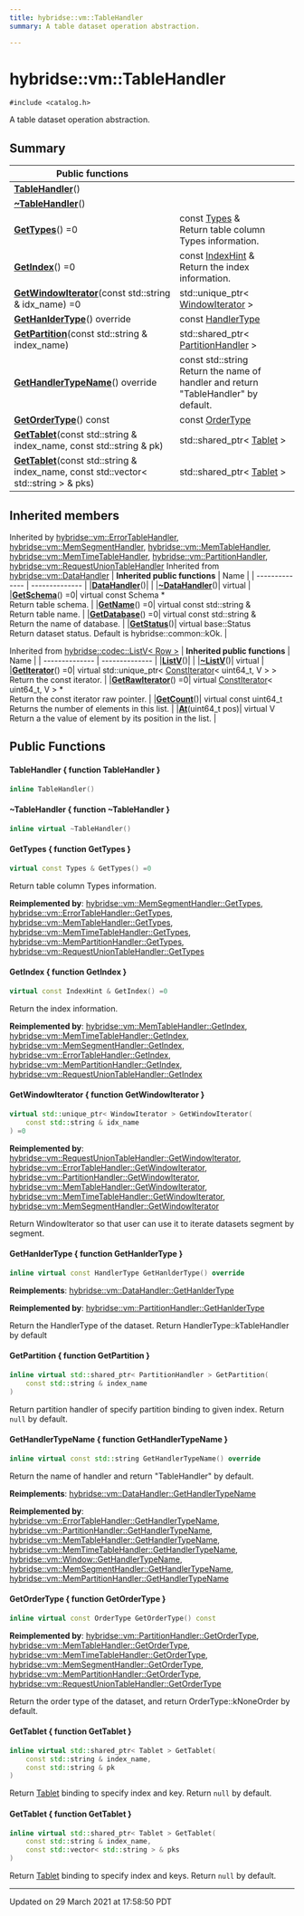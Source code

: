 ```yaml
---
title: hybridse::vm::TableHandler
summary: A table dataset operation abstraction. 

---
```

# hybridse::vm::TableHandler



`#include <catalog.h>`

A table dataset operation abstraction. 
## Summary


|  Public functions|            |
| -------------- | -------------- |
|**[TableHandler](/hybridse/usage/api/c++/Classes/classhybridse_1_1vm_1_1_table_handler.md#function-tablehandler)**()|  |
|**[~TableHandler](/hybridse/usage/api/c++/Classes/classhybridse_1_1vm_1_1_table_handler.md#function-~tablehandler)**()|  |
|**[GetTypes](/hybridse/usage/api/c++/Classes/classhybridse_1_1vm_1_1_table_handler.md#function-gettypes)**() =0| const [Types](/hybridse/usage/api/c++/Namespaces/namespacehybridse_1_1vm.md#typedef-types) & <br>Return table column Types information.  |
|**[GetIndex](/hybridse/usage/api/c++/Classes/classhybridse_1_1vm_1_1_table_handler.md#function-getindex)**() =0| const [IndexHint](/hybridse/usage/api/c++/Namespaces/namespacehybridse_1_1vm.md#typedef-indexhint) & <br>Return the index information.  |
|**[GetWindowIterator](/hybridse/usage/api/c++/Classes/classhybridse_1_1vm_1_1_table_handler.md#function-getwindowiterator)**(const std::string & idx_name) =0| std::unique_ptr< [WindowIterator](/hybridse/usage/api/c++/Classes/classhybridse_1_1codec_1_1_window_iterator.md) >  |
|**[GetHanlderType](/hybridse/usage/api/c++/Classes/classhybridse_1_1vm_1_1_table_handler.md#function-gethanldertype)**() override| const [HandlerType](/hybridse/usage/api/c++/Namespaces/namespacehybridse_1_1vm.md#enum-handlertype)  |
|**[GetPartition](/hybridse/usage/api/c++/Classes/classhybridse_1_1vm_1_1_table_handler.md#function-getpartition)**(const std::string & index_name)| std::shared_ptr< [PartitionHandler](/hybridse/usage/api/c++/Classes/classhybridse_1_1vm_1_1_partition_handler.md) >  |
|**[GetHandlerTypeName](/hybridse/usage/api/c++/Classes/classhybridse_1_1vm_1_1_table_handler.md#function-gethandlertypename)**() override| const std::string <br>Return the name of handler and return "TableHandler" by default.  |
|**[GetOrderType](/hybridse/usage/api/c++/Classes/classhybridse_1_1vm_1_1_table_handler.md#function-getordertype)**() const| const [OrderType](/hybridse/usage/api/c++/Namespaces/namespacehybridse_1_1vm.md#enum-ordertype)  |
|**[GetTablet](/hybridse/usage/api/c++/Classes/classhybridse_1_1vm_1_1_table_handler.md#function-gettablet)**(const std::string & index_name, const std::string & pk)| std::shared_ptr< [Tablet](/hybridse/usage/api/c++/Classes/classhybridse_1_1vm_1_1_tablet.md) >  |
|**[GetTablet](/hybridse/usage/api/c++/Classes/classhybridse_1_1vm_1_1_table_handler.md#function-gettablet)**(const std::string & index_name, const std::vector< std::string > & pks)| std::shared_ptr< [Tablet](/hybridse/usage/api/c++/Classes/classhybridse_1_1vm_1_1_tablet.md) >  |

## Inherited members
Inherited by [hybridse::vm::ErrorTableHandler](/hybridse/usage/api/c++/Classes/classhybridse_1_1vm_1_1_error_table_handler.md), [hybridse::vm::MemSegmentHandler](/hybridse/usage/api/c++/Classes/classhybridse_1_1vm_1_1_mem_segment_handler.md), [hybridse::vm::MemTableHandler](/hybridse/usage/api/c++/Classes/classhybridse_1_1vm_1_1_mem_table_handler.md), [hybridse::vm::MemTimeTableHandler](/hybridse/usage/api/c++/Classes/classhybridse_1_1vm_1_1_mem_time_table_handler.md), [hybridse::vm::PartitionHandler](/hybridse/usage/api/c++/Classes/classhybridse_1_1vm_1_1_partition_handler.md), [hybridse::vm::RequestUnionTableHandler](/hybridse/usage/api/c++/Classes/classhybridse_1_1vm_1_1_request_union_table_handler.md)
Inherited from [hybridse::vm::DataHandler](/hybridse/usage/api/c++/Classes/classhybridse_1_1vm_1_1_data_handler.md)
| **Inherited public functions** | Name           |
| -------------- | -------------- |
|**[DataHandler](/hybridse/usage/api/c++/Classes/classhybridse_1_1vm_1_1_data_handler.md#function-datahandler)**()|  |
|**[~DataHandler](/hybridse/usage/api/c++/Classes/classhybridse_1_1vm_1_1_data_handler.md#function-~datahandler)**()| virtual  |
|**[GetSchema](/hybridse/usage/api/c++/Classes/classhybridse_1_1vm_1_1_data_handler.md#function-getschema)**() =0| virtual const Schema * <br>Return table schema.  |
|**[GetName](/hybridse/usage/api/c++/Classes/classhybridse_1_1vm_1_1_data_handler.md#function-getname)**() =0| virtual const std::string & <br>Return table name.  |
|**[GetDatabase](/hybridse/usage/api/c++/Classes/classhybridse_1_1vm_1_1_data_handler.md#function-getdatabase)**() =0| virtual const std::string & <br>Return the name of database.  |
|**[GetStatus](/hybridse/usage/api/c++/Classes/classhybridse_1_1vm_1_1_data_handler.md#function-getstatus)**()| virtual base::Status <br>Return dataset status. Default is hybridse::common::kOk.  |

Inherited from [hybridse::codec::ListV< Row >](/hybridse/usage/api/c++/Classes/classhybridse_1_1codec_1_1_list_v.md)
| **Inherited public functions** | Name           |
| -------------- | -------------- |
|**[ListV](/hybridse/usage/api/c++/Classes/classhybridse_1_1codec_1_1_list_v.md#function-listv)**()|  |
|**[~ListV](/hybridse/usage/api/c++/Classes/classhybridse_1_1codec_1_1_list_v.md#function-~listv)**()| virtual  |
|**[GetIterator](/hybridse/usage/api/c++/Classes/classhybridse_1_1codec_1_1_list_v.md#function-getiterator)**() =0| virtual std::unique_ptr< [ConstIterator](/hybridse/usage/api/c++/Classes/classhybridse_1_1base_1_1_const_iterator.md)< uint64_t, V > > <br>Return the const iterator.  |
|**[GetRawIterator](/hybridse/usage/api/c++/Classes/classhybridse_1_1codec_1_1_list_v.md#function-getrawiterator)**() =0| virtual [ConstIterator](/hybridse/usage/api/c++/Classes/classhybridse_1_1base_1_1_const_iterator.md)< uint64_t, V > * <br>Return the const iterator raw pointer.  |
|**[GetCount](/hybridse/usage/api/c++/Classes/classhybridse_1_1codec_1_1_list_v.md#function-getcount)**()| virtual const uint64_t <br>Returns the number of elements in this list.  |
|**[At](/hybridse/usage/api/c++/Classes/classhybridse_1_1codec_1_1_list_v.md#function-at)**(uint64_t pos)| virtual V <br>Return a the value of element by its position in the list.  |


## Public Functions

#### TableHandler { function TableHandler }

```cpp
inline TableHandler()
```


#### ~TableHandler { function ~TableHandler }

```cpp
inline virtual ~TableHandler()
```


#### GetTypes { function GetTypes }

```cpp
virtual const Types & GetTypes() =0
```

Return table column Types information. 

**Reimplemented by**: [hybridse::vm::MemSegmentHandler::GetTypes](/hybridse/usage/api/c++/Classes/classhybridse_1_1vm_1_1_mem_segment_handler.md#function-gettypes), [hybridse::vm::ErrorTableHandler::GetTypes](/hybridse/usage/api/c++/Classes/classhybridse_1_1vm_1_1_error_table_handler.md#function-gettypes), [hybridse::vm::MemTableHandler::GetTypes](/hybridse/usage/api/c++/Classes/classhybridse_1_1vm_1_1_mem_table_handler.md#function-gettypes), [hybridse::vm::MemTimeTableHandler::GetTypes](/hybridse/usage/api/c++/Classes/classhybridse_1_1vm_1_1_mem_time_table_handler.md#function-gettypes), [hybridse::vm::MemPartitionHandler::GetTypes](/hybridse/usage/api/c++/Classes/classhybridse_1_1vm_1_1_mem_partition_handler.md#function-gettypes), [hybridse::vm::RequestUnionTableHandler::GetTypes](/hybridse/usage/api/c++/Classes/classhybridse_1_1vm_1_1_request_union_table_handler.md#function-gettypes)


#### GetIndex { function GetIndex }

```cpp
virtual const IndexHint & GetIndex() =0
```

Return the index information. 

**Reimplemented by**: [hybridse::vm::MemTableHandler::GetIndex](/hybridse/usage/api/c++/Classes/classhybridse_1_1vm_1_1_mem_table_handler.md#function-getindex), [hybridse::vm::MemTimeTableHandler::GetIndex](/hybridse/usage/api/c++/Classes/classhybridse_1_1vm_1_1_mem_time_table_handler.md#function-getindex), [hybridse::vm::MemSegmentHandler::GetIndex](/hybridse/usage/api/c++/Classes/classhybridse_1_1vm_1_1_mem_segment_handler.md#function-getindex), [hybridse::vm::ErrorTableHandler::GetIndex](/hybridse/usage/api/c++/Classes/classhybridse_1_1vm_1_1_error_table_handler.md#function-getindex), [hybridse::vm::MemPartitionHandler::GetIndex](/hybridse/usage/api/c++/Classes/classhybridse_1_1vm_1_1_mem_partition_handler.md#function-getindex), [hybridse::vm::RequestUnionTableHandler::GetIndex](/hybridse/usage/api/c++/Classes/classhybridse_1_1vm_1_1_request_union_table_handler.md#function-getindex)


#### GetWindowIterator { function GetWindowIterator }

```cpp
virtual std::unique_ptr< WindowIterator > GetWindowIterator(
    const std::string & idx_name
) =0
```


**Reimplemented by**: [hybridse::vm::RequestUnionTableHandler::GetWindowIterator](/hybridse/usage/api/c++/Classes/classhybridse_1_1vm_1_1_request_union_table_handler.md#function-getwindowiterator), [hybridse::vm::ErrorTableHandler::GetWindowIterator](/hybridse/usage/api/c++/Classes/classhybridse_1_1vm_1_1_error_table_handler.md#function-getwindowiterator), [hybridse::vm::PartitionHandler::GetWindowIterator](/hybridse/usage/api/c++/Classes/classhybridse_1_1vm_1_1_partition_handler.md#function-getwindowiterator), [hybridse::vm::MemTableHandler::GetWindowIterator](/hybridse/usage/api/c++/Classes/classhybridse_1_1vm_1_1_mem_table_handler.md#function-getwindowiterator), [hybridse::vm::MemTimeTableHandler::GetWindowIterator](/hybridse/usage/api/c++/Classes/classhybridse_1_1vm_1_1_mem_time_table_handler.md#function-getwindowiterator), [hybridse::vm::MemSegmentHandler::GetWindowIterator](/hybridse/usage/api/c++/Classes/classhybridse_1_1vm_1_1_mem_segment_handler.md#function-getwindowiterator)


Return WindowIterator so that user can use it to iterate datasets segment by segment. 


#### GetHanlderType { function GetHanlderType }

```cpp
inline virtual const HandlerType GetHanlderType() override
```


**Reimplements**: [hybridse::vm::DataHandler::GetHanlderType](/hybridse/usage/api/c++/Classes/classhybridse_1_1vm_1_1_data_handler.md#function-gethanldertype)


**Reimplemented by**: [hybridse::vm::PartitionHandler::GetHanlderType](/hybridse/usage/api/c++/Classes/classhybridse_1_1vm_1_1_partition_handler.md#function-gethanldertype)


Return the HandlerType of the dataset. Return HandlerType::kTableHandler by default 


#### GetPartition { function GetPartition }

```cpp
inline virtual std::shared_ptr< PartitionHandler > GetPartition(
    const std::string & index_name
)
```


Return partition handler of specify partition binding to given index. Return `null` by default. 


#### GetHandlerTypeName { function GetHandlerTypeName }

```cpp
inline virtual const std::string GetHandlerTypeName() override
```

Return the name of handler and return "TableHandler" by default. 

**Reimplements**: [hybridse::vm::DataHandler::GetHandlerTypeName](/hybridse/usage/api/c++/Classes/classhybridse_1_1vm_1_1_data_handler.md#function-gethandlertypename)


**Reimplemented by**: [hybridse::vm::ErrorTableHandler::GetHandlerTypeName](/hybridse/usage/api/c++/Classes/classhybridse_1_1vm_1_1_error_table_handler.md#function-gethandlertypename), [hybridse::vm::PartitionHandler::GetHandlerTypeName](/hybridse/usage/api/c++/Classes/classhybridse_1_1vm_1_1_partition_handler.md#function-gethandlertypename), [hybridse::vm::MemTableHandler::GetHandlerTypeName](/hybridse/usage/api/c++/Classes/classhybridse_1_1vm_1_1_mem_table_handler.md#function-gethandlertypename), [hybridse::vm::MemTimeTableHandler::GetHandlerTypeName](/hybridse/usage/api/c++/Classes/classhybridse_1_1vm_1_1_mem_time_table_handler.md#function-gethandlertypename), [hybridse::vm::Window::GetHandlerTypeName](/hybridse/usage/api/c++/Classes/classhybridse_1_1vm_1_1_window.md#function-gethandlertypename), [hybridse::vm::MemSegmentHandler::GetHandlerTypeName](/hybridse/usage/api/c++/Classes/classhybridse_1_1vm_1_1_mem_segment_handler.md#function-gethandlertypename), [hybridse::vm::MemPartitionHandler::GetHandlerTypeName](/hybridse/usage/api/c++/Classes/classhybridse_1_1vm_1_1_mem_partition_handler.md#function-gethandlertypename)


#### GetOrderType { function GetOrderType }

```cpp
inline virtual const OrderType GetOrderType() const
```


**Reimplemented by**: [hybridse::vm::PartitionHandler::GetOrderType](/hybridse/usage/api/c++/Classes/classhybridse_1_1vm_1_1_partition_handler.md#function-getordertype), [hybridse::vm::MemTableHandler::GetOrderType](/hybridse/usage/api/c++/Classes/classhybridse_1_1vm_1_1_mem_table_handler.md#function-getordertype), [hybridse::vm::MemTimeTableHandler::GetOrderType](/hybridse/usage/api/c++/Classes/classhybridse_1_1vm_1_1_mem_time_table_handler.md#function-getordertype), [hybridse::vm::MemSegmentHandler::GetOrderType](/hybridse/usage/api/c++/Classes/classhybridse_1_1vm_1_1_mem_segment_handler.md#function-getordertype), [hybridse::vm::MemPartitionHandler::GetOrderType](/hybridse/usage/api/c++/Classes/classhybridse_1_1vm_1_1_mem_partition_handler.md#function-getordertype), [hybridse::vm::RequestUnionTableHandler::GetOrderType](/hybridse/usage/api/c++/Classes/classhybridse_1_1vm_1_1_request_union_table_handler.md#function-getordertype)


Return the order type of the dataset, and return OrderType::kNoneOrder by default. 


#### GetTablet { function GetTablet }

```cpp
inline virtual std::shared_ptr< Tablet > GetTablet(
    const std::string & index_name,
    const std::string & pk
)
```


Return [Tablet](/hybridse/usage/api/c++/Classes/classhybridse_1_1vm_1_1_tablet.md) binding to specify index and key. Return `null` by default. 


#### GetTablet { function GetTablet }

```cpp
inline virtual std::shared_ptr< Tablet > GetTablet(
    const std::string & index_name,
    const std::vector< std::string > & pks
)
```


Return [Tablet](/hybridse/usage/api/c++/Classes/classhybridse_1_1vm_1_1_tablet.md) binding to specify index and keys. Return `null` by default. 


-------------------------------

Updated on 29 March 2021 at 17:58:50 PDT